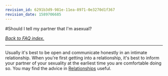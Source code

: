 ```yaml
---
revision_id: 6291b3d9-981e-11ea-8971-0e3270d1f367
revision_date: 1589706685
---
```


#Should I tell my partner that I'm asexual?

[*Back to FAQ index.*](https://www.reddit.com/r/asexuality/wiki/faq)

---

Usually it's best to be open and communicate honestly in an intimate relationship. When you're first getting into a relationship, it's best to inform your partner of your sexuality at the earliest time you are comfortable doing so. You may find the advice in [Relationships](https://www.reddit.com/r/asexuality/wiki/relationships) useful.